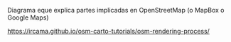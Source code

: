 
Diagrama eque explica partes implicadas en OpenStreetMap (o MapBox o Google Maps)

https://ircama.github.io/osm-carto-tutorials/osm-rendering-process/



